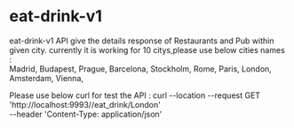 # eat-drink-v1 
eat-drink-v1 API give the details response of Restaurants and Pub within given city.
currently it is working for 10 citys,please use below cities names :                                                                                                                
Madrid, 
Budapest, 
Prague, 
Barcelona, 
Stockholm, 
Rome, 
Paris, 
London, 
Amsterdam, 
Vienna, 

Please use below curl for test the API :
curl --location --request GET 'http://localhost:9993//eat_drink/London' \
--header 'Content-Type: application/json'

